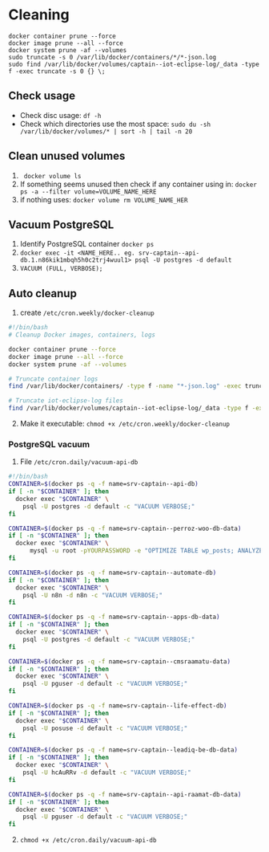 # Cleaning

```
docker container prune --force
docker image prune --all --force
docker system prune -af --volumes
sudo truncate -s 0 /var/lib/docker/containers/*/*-json.log
sudo find /var/lib/docker/volumes/captain--iot-eclipse-log/_data -type f -exec truncate -s 0 {} \;
```

## Check usage

* Check disc usage: `df -h`
* Check which directories use the most space: `sudo du -sh /var/lib/docker/volumes/* | sort -h | tail -n 20`

## Clean unused volumes

1. ` docker volume ls`
2. If something seems unused then check if any container using in: `docker ps -a --filter volume=VOLUME_NAME_HERE`
3. if nothing uses: `docker volume rm VOLUME_NAME_HER`

## Vacuum PostgreSQL

1. Identify PostgreSQL container `docker ps`
2. `docker exec -it <NAME_HERE.. eg. srv-captain--api-db.1.n86kik1mbqh5h0c2trj4wuul1> psql -U postgres -d default`
3. `VACUUM (FULL, VERBOSE);`

## Auto cleanup

1. create `/etc/cron.weekly/docker-cleanup`

```bash
#!/bin/bash
# Cleanup Docker images, containers, logs

docker container prune --force
docker image prune --all --force
docker system prune -af --volumes

# Truncate container logs
find /var/lib/docker/containers/ -type f -name "*-json.log" -exec truncate -s 0 {} \;

# Truncate iot-eclipse-log files
find /var/lib/docker/volumes/captain--iot-eclipse-log/_data -type f -exec truncate -s 0 {} \;
```

2. Make it executable: `chmod +x /etc/cron.weekly/docker-cleanup`

### PostgreSQL vacuum

1. File `/etc/cron.daily/vacuum-api-db`

```bash
#!/bin/bash
CONTAINER=$(docker ps -q -f name=srv-captain--api-db)
if [ -n "$CONTAINER" ]; then
  docker exec "$CONTAINER" \
    psql -U postgres -d default -c "VACUUM VERBOSE;"
fi

CONTAINER=$(docker ps -q -f name=srv-captain--perroz-woo-db-data)
if [ -n "$CONTAINER" ]; then
  docker exec "$CONTAINER" \
      mysql -u root -pYOURPASSWORD -e "OPTIMIZE TABLE wp_posts; ANALYZE TABLE wp_posts;" wordpress
fi

CONTAINER=$(docker ps -q -f name=srv-captain--automate-db)
if [ -n "$CONTAINER" ]; then
  docker exec "$CONTAINER" \
    psql -U n8n -d n8n -c "VACUUM VERBOSE;"
fi

CONTAINER=$(docker ps -q -f name=srv-captain--apps-db-data)
if [ -n "$CONTAINER" ]; then
  docker exec "$CONTAINER" \
    psql -U postgres -d default -c "VACUUM VERBOSE;"
fi

CONTAINER=$(docker ps -q -f name=srv-captain--cmsraamatu-data)
if [ -n "$CONTAINER" ]; then
  docker exec "$CONTAINER" \
    psql -U pguser -d default -c "VACUUM VERBOSE;"
fi

CONTAINER=$(docker ps -q -f name=srv-captain--life-effect-db)
if [ -n "$CONTAINER" ]; then
  docker exec "$CONTAINER" \
    psql -U posuse -d default -c "VACUUM VERBOSE;"
fi

CONTAINER=$(docker ps -q -f name=srv-captain--leadiq-be-db-data)
if [ -n "$CONTAINER" ]; then
  docker exec "$CONTAINER" \
    psql -U hcAuRRv -d default -c "VACUUM VERBOSE;"
fi

CONTAINER=$(docker ps -q -f name=srv-captain--api-raamat-db-data)
if [ -n "$CONTAINER" ]; then
  docker exec "$CONTAINER" \
    psql -U pguser -d default -c "VACUUM VERBOSE;"
fi
```

2. `chmod +x /etc/cron.daily/vacuum-api-db`